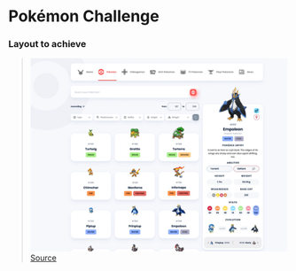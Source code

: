 # Pokémon Challenge

### Layout to achieve
> ![Pokémon Challenge](./layout.gif)
> [Source](https://www.behance.net/gallery/113562309/Pokemon-Pokedex-Website-Redesign-Concept)
